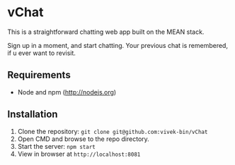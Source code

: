 # vChat

This is a straightforward chatting web app built on the MEAN stack.

Sign up in a moment, and start chatting. Your previous chat is remembered, if u ever want to revisit.


## Requirements

- Node and npm (http://nodejs.org)


## Installation

1. Clone the repository: `git clone git@github.com:vivek-bin/vChat`  
2. Open CMD and browse to the repo directory.
3. Start the server: `npm start`
4. View in browser at `http://localhost:8081`

